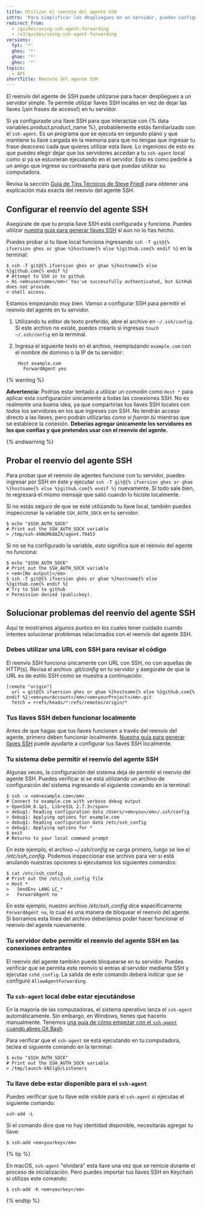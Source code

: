 ```yaml
---
title: Utilizar el reenvío del agente SSH
intro: 'Para simplificar los despliegues en un servidor, puedes configurar el reenvío del agente SSH para utilizar las llaves SSH locales de forma segura.'
redirect_from:
  - /guides/using-ssh-agent-forwarding
  - /v3/guides/using-ssh-agent-forwarding
versions:
  fpt: '*'
  ghes: '*'
  ghae: '*'
  ghec: '*'
topics:
  - API
shortTitle: Reenvío del agente SSH
---
```




El reenvío del agente de SSH puede utilizarse para hacer despliegues a un servidor simple.  Te permite utilizar llaves SSH locales en vez de dejar las llaves (¡sin frases de acceso!) en tu servidor.

Si ya configuraste una llave SSH para que interactúe con {% data variables.product.product_name %}, probablemente estás familiarizado con el `ssh-agent`. Es un programa que se ejecuta en segundo plano y que mantiene tu llave cargada en la memoria para que no tengas que ingresar tu frase deacceso cada que quieres utilizar esta llave. Lo ingenioso de esto es que puedes elegir dejar que los servidores accedan a tu `ssh-agent` local como si ya se estuvieran ejecutando en el servidor. Esto es como pedirle a un amigo que ingrese su contraseña para que puedas utilizar su computadora.

Revisa la sección [Guía de Tips Técnicos de Steve Friedl][tech-tips] para obtener una explicación más exacta del reenvío del agente SSH.

## Configurar el reenvío del agente SSH

Asegúrate de que tu propia llave SSH está configurada y funciona. Puedes utilizar [nuestra guía para generar llaves SSH][generating-keys] si aún no lo has hecho.

Puedes probar si tu llave local funciona ingresando `ssh -T git@{% ifversion ghes or ghae %}hostname{% else %}github.com{% endif %}` en la terminal:

```shell
$ ssh -T git@{% ifversion ghes or ghae %}hostname{% else %}github.com{% endif %}
# Attempt to SSH in to github
> Hi <em>username</em>! You've successfully authenticated, but GitHub does not provide
> shell access.
```

Estamos empezando muy bien. Vamso a configurar SSH para permitir el reenvío del agente en tu servidor.

1. Utilizando tu editor de texto preferido, abre el archivo en `~/.ssh/config`. Si este archivo no existe, puedes crearlo si ingresas `touch ~/.ssh/config` en la terminal.

2. Ingresa el siguiente texto en el archivo, reemplazando `example.com` con el nombre de dominio o la IP de tu servidor:
   
        Host example.com
          ForwardAgent yes

{% warning %}

**Advertencia:** Podrías estar tentado a utilizar un comodín como `Host *` para aplicar esta configuración únicamente a todas las conexiones SSH. No es realmente una buena idea, ya que compartirías tus llaves SSH locales con *todos* los servidores en los que ingreses con SSH. No tendrán acceso directo a las llaves, pero podrán utilizarlas *como si fueran tú* mientras que se establece la conexión. **Deberías agregar únicamente los servidores en los que confías y que pretendes usar con el reenvío del agente.**

{% endwarning %}

## Probar el reenvío del agente SSH

Para probar que el reenvío de agentes funcione con tu servidor, puedes ingresar por SSH en éste y ejecutar `ssh -T git@{% ifversion ghes or ghae %}hostname{% else %}github.com{% endif %}` nuevamente.  Si todo sale bien, te regresará el mismo mensaje que salió cuando lo hiciste localmente.

Si no estás seguro de que se esté utilizando tu llave local, también puedes inspeccionar la variable `SSH_AUTH_SOCK` en tu servidor:

```shell
$ echo "$SSH_AUTH_SOCK"
# Print out the SSH_AUTH_SOCK variable
> /tmp/ssh-4hNGMk8AZX/agent.79453
```

Si no se ha configurado la variable, esto significa que el reenvío del agente no funciona:

```shell
$ echo "$SSH_AUTH_SOCK"
# Print out the SSH_AUTH_SOCK variable
> <em>[No output]</em>
$ ssh -T git@{% ifversion ghes or ghae %}hostname{% else %}github.com{% endif %}
# Try to SSH to github
> Permission denied (publickey).
```

## Solucionar problemas del reenvío del agente SSH

Aquí te mostramos algunos puntos en los cuales tener cuidado cuando intentes solucionar problemas relacionados con el reenvío del agente SSH.

### Debes utilizar una URL con SSH para revisar el código

El reenvío SSH funciona únicamente con URL con SSH, no con aquellas de HTTP(s). Revisa el archivo *.git/config* en tu servidor y asegúrate de que la URL es de estilo SSH como se muestra a continuación:

```shell
[remote "origin"]
  url = git@{% ifversion ghes or ghae %}hostname{% else %}github.com{% endif %}:<em>yourAccount</em>/<em>yourProject</em>.git
  fetch = +refs/heads/*:refs/remotes/origin/*
```

### Tus llaves SSH deben funcionar localmente

Antes de que hagas que tus llaves funcionen a través del reenvío del agente, primero deben funcionar localmente. [Nuestra guía para generar llaves SSH][generating-keys] puede ayudarte a configurar tus llaves SSH localmente.

### Tu sistema debe permitir el reenvío del agente SSH

Algunas veces, la configuración del sistema deja de permitir el reenvío del agente SSH. Puedes verificar si se está utilizando un archivo de configuración del sistema ingresando el siguiente comando en la terminal:

```shell
$ ssh -v <em>example.com</em>
# Connect to example.com with verbose debug output
> OpenSSH_8.1p1, LibreSSL 2.7.3</span>
> debug1: Reading configuration data /Users/<em>you</em>/.ssh/config
> debug1: Applying options for example.com
> debug1: Reading configuration data /etc/ssh_config
> debug1: Applying options for *
$ exit
# Returns to your local command prompt
```

En este ejemplo, el archivo *~/.ssh/config* se carga primero, luego se lee el */etc/ssh_config*.  Podemos inspeccionar ese archivo para ver si está anulando nuestras opciones si ejecutamos los siguientes comandos:

```shell
$ cat /etc/ssh_config
# Print out the /etc/ssh_config file
> Host *
>   SendEnv LANG LC_*
>   ForwardAgent no
```

En este ejemplo, nuestro archivo */etc/ssh_config* dice específicamente `ForwardAgent no`, lo cual es una manera de bloquear el reenvío del agente. Si borramos esta línea del archivo deberíamos poder hacer funcionar el reenvío del agente nuevamente.

### Tu servidor debe permitir el reenvío del agente SSH en las conexiones entrantes

El reenvío del agente también puede bloquearse en tu servidor. Puedes verificar que se permita este reenvío si entras al servidor mediante SSH y ejecutas `sshd_config`. La salida de este comando deberá indicar que se configuró `AllowAgentForwarding`.

### Tu `ssh-agent` local debe estar ejecutándose

En la mayoría de las computadoras, el sistema operativo lanza el `ssh-agent` automáticamente.  Sin embargo, en Windows, tienes que hacerlo manualmente. Tenemos [una guía de cómo empezar con el `ssh-agent` cuando abres Git Bash][autolaunch-ssh-agent].

Para verificar que el `ssh-agent` se está ejecutando en tu computadora, teclea el siguiente comando en la terminal:

```shell
$ echo "$SSH_AUTH_SOCK"
# Print out the SSH_AUTH_SOCK variable
> /tmp/launch-kNSlgU/Listeners
```

### Tu llave debe estar disponible para el `ssh-agent`

Puedes verificar que tu llave esté visible para el `ssh-agent` si ejecutas el siguiente comando:

```shell
ssh-add -L
```

Si el comando dice que no hay identidad disponible, necesitarás agregar tu llave:

```shell
$ ssh-add <em>yourkey</em>
```

{% tip %}

En macOS, `ssh-agent` "olvidará" esta llave una vez que se reinicie durante el proceso de inicialización. Pero puedes importar tus llaves SSH en Keychain si utilizas este comando:

```shell
$ ssh-add -K <em>yourkey</em>
```

{% endtip %}

[tech-tips]: http://www.unixwiz.net/techtips/ssh-agent-forwarding.html
[generating-keys]: /articles/generating-ssh-keys
[generating-keys]: /articles/generating-ssh-keys
[autolaunch-ssh-agent]: /github/authenticating-to-github/working-with-ssh-key-passphrases#auto-launching-ssh-agent-on-git-for-windows
